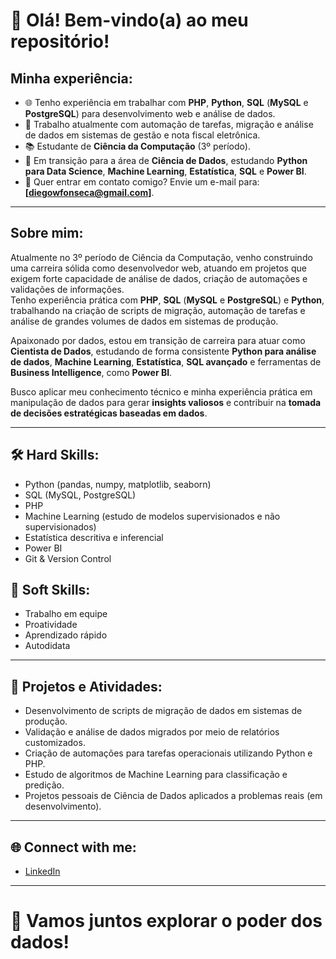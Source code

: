 # 👋 Olá! Bem-vindo(a) ao meu repositório!

## Minha experiência:
- 🌐 Tenho experiência em trabalhar com **PHP**, **Python**, **SQL** (**MySQL** e **PostgreSQL**) para desenvolvimento web e análise de dados.
- 🔎 Trabalho atualmente com automação de tarefas, migração e análise de dados em sistemas de gestão e nota fiscal eletrônica.
- 📚 Estudante de **Ciência da Computação** (3º período).
- 🚀 Em transição para a área de **Ciência de Dados**, estudando **Python para Data Science**, **Machine Learning**, **Estatística**, **SQL** e **Power BI**.
- 📧 Quer entrar em contato comigo? Envie um e-mail para: **[diegowfonseca@gmail.com]**.

---

## Sobre mim:
Atualmente no 3º período de Ciência da Computação, venho construindo uma carreira sólida como desenvolvedor web, atuando em projetos que exigem forte capacidade de análise de dados, criação de automações e validações de informações.  
Tenho experiência prática com **PHP**, **SQL** (**MySQL** e **PostgreSQL**) e **Python**, trabalhando na criação de scripts de migração, automação de tarefas e análise de grandes volumes de dados em sistemas de produção.

Apaixonado por dados, estou em transição de carreira para atuar como **Cientista de Dados**, estudando de forma consistente **Python para análise de dados**, **Machine Learning**, **Estatística**, **SQL avançado** e ferramentas de **Business Intelligence**, como **Power BI**.

Busco aplicar meu conhecimento técnico e minha experiência prática em manipulação de dados para gerar **insights valiosos** e contribuir na **tomada de decisões estratégicas baseadas em dados**.

---

## 🛠 Hard Skills:
- Python (pandas, numpy, matplotlib, seaborn)
- SQL (MySQL, PostgreSQL)
- PHP
- Machine Learning (estudo de modelos supervisionados e não supervisionados)
- Estatística descritiva e inferencial
- Power BI
- Git & Version Control

## 💬 Soft Skills:
- Trabalho em equipe
- Proatividade
- Aprendizado rápido
- Autodidata

---

## 📂 Projetos e Atividades:
- Desenvolvimento de scripts de migração de dados em sistemas de produção.
- Validação e análise de dados migrados por meio de relatórios customizados.
- Criação de automações para tarefas operacionais utilizando Python e PHP.
- Estudo de algoritmos de Machine Learning para classificação e predição.
- Projetos pessoais de Ciência de Dados aplicados a problemas reais (em desenvolvimento).

---

## 🌐 Connect with me:
- [LinkedIn](https://www.linkedin.com/in/diego-fonseca-9654902a2/)

---

# 🚀 Vamos juntos explorar o poder dos dados!
